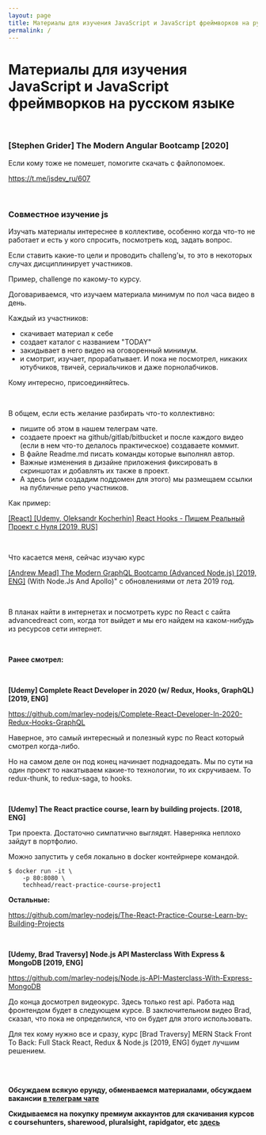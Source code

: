 ```yaml
---
layout: page
title: Материалы для изучения JavaScript и JavaScript фреймворков на русском языке
permalink: /
---
```


# Материалы для изучения JavaScript и JavaScript фреймворков на русском языке

<br/>

### [Stephen Grider] The Modern Angular Bootcamp [2020]

Если кому тоже не помешет, помогите скачать с файлопомоек.

https://t.me/jsdev_ru/607

<br/>

### Совместное изучение js

Изучать материалы интереснее в коллективе, особенно когда что-то не работает и есть у кого спросить, посмотреть код, задать вопрос.

Если ставить какие-то цели и проводить challeng'ы, то это в некоторых случах дисциплинирует участников.

Пример, challenge по какому-то курсу.

Договариваемся, что изучаем материала минимум по пол часа видео в день.

Каждый из участников:

- скачивает материал к себе
- создает каталог с названием "TODAY"
- закидывает в него видео на оговоренный минимум.
- и смотрит, изучает, прорабатывает. И пока не посмотрел, никаких ютубчиков, твичей, сериальчиков и даже порнолабчиков.

Кому интересно, присоединяйтесь.

<br/>

В общем, если есть желание разбирать что-то коллективно:

- пишите об этом в нашем телеграм чате.
- создаете проект на github/gitlab/bitbucket и после каждого видео (если в нем что-то делалось практическое) создаваете коммит.
- В файле Readme.md писать команды которые выполнял автор.
- Важные изменения в дизайне приложения фиксировать в скриншотах и добавлять их также в проект.
- А здесь (или создадим поддомен для этого) мы размещаем ссылки на публичные репо участников.

Как пример:

<a href="https://github.com/marley-nodejs/React-hooks-writing-real-project" rel="nofollow">[React] [Udemy, Oleksandr Kocherhin] React Hooks - Пишем Реальный Проект с Нуля [2019, RUS]</a>

<br/>

Что касается меня, сейчас изучаю курс

<a href="https://github.com/marley-nodejs/The-Modern-GraphQL-Bootcamp-2019" rel="nofollow"> [Andrew Mead] The Modern GraphQL Bootcamp (Advanced Node.js) [2019, ENG]</a> (With Node.Js And Apollo)" с обновлениями от лета 2019 год.

<br/>

В планах найти в интернетах и посмотреть курс по React с сайта advancedreact com, когда тот выйдет и мы его найдем на каком-нибудь из ресурсов сети интернет.

<br/>

**Ранее смотрел:**

<br/>

**[Udemy] Complete React Developer in 2020 (w/ Redux, Hooks, GraphQL) [2019, ENG]**

https://github.com/marley-nodejs/Complete-React-Developer-In-2020-Redux-Hooks-GraphQL

Наверное, это самый интересный и полезный курс по React который смотрел когда-либо.

Но на самом деле он под конец начинает поднадоедать. Мы по сути на один проект то накатываем какие-то технологии, то их скручиваем. То redux-thunk, to redux-saga, to hooks.

<br/>

**[Udemy] The React practice course, learn by building projects. [2018, ENG]**

Три проекта. Достаточно симпатично выглядят. Наверняка неплохо зайдут в портфолио.

Можно запустить у себя локально в docker контейрнере командой.

```
$ docker run -it \
    -p 80:8080 \
    techhead/react-practice-course-project1
```

**Остальные:**

https://github.com/marley-nodejs/The-React-Practice-Course-Learn-by-Building-Projects

<br/>

**[Udemy, Brad Traversy] Node.js API Masterclass With Express & MongoDB [2019, ENG]**

https://github.com/marley-nodejs/Node.js-API-Masterclass-With-Express-MongoDB

До конца досмотрел видеокурс. Здесь только rest api. Работа над фронтендом будет в следующем курсе. В заключительном видео Brad, сказал, что пока не определился, что он будет для этого использовать.

Для тех кому нужно все и сразу, курс [Brad Traversy] MERN Stack Front To Back: Full Stack React, Redux & Node.js [2019, ENG] будет лучшим решением.

<br/>
<br/>

**Обсуждаем всякую ерунду, обменваемся материалами, обсуждаем вакансии <a href="/chat/">в телеграм чате</a>**

**Скидываемся на покупку премиум аккаунтов для скачивания курсов с coursehunters, sharewood, pluralsight, rapidgator, etc <a href="/coursehunters-skladchina/">здесь</a>**
